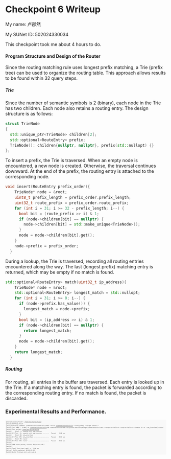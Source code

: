 Checkpoint 6 Writeup
====================

My name: 卢郡然

My SUNet ID: 502024330034

This checkpoint took me about 4 hours to do.

#### Program Structure and Design of the Router

Since the routing matching rule uses longest prefix matching, a Trie (prefix tree) can be used to organize the routing table. This approach allows results to be found within 32 query steps.

##### Trie

Since the number of semantic symbols is 2 (binary), each node in the Trie has two children. Each node also retains a routing entry. The design structure is as follows:

```cpp
struct TrieNode
{
  std::unique_ptr<TrieNode> children[2];
  std::optional<RouteEntry> prefix;
  TrieNode(): children{nullptr, nullptr}, prefix(std::nullopt) {}
};
```

To insert a prefix, the Trie is traversed. When an empty node is encountered, a new node is created. Otherwise, the traversal continues downward. At the end of the prefix, the routing entry is attached to the corresponding node.

```cpp
void insert(RouteEntry prefix_order){
    TrieNode* node = &root;
    uint8_t prefix_length = prefix_order.prefix_length;
    uint32_t route_prefix = prefix_order.route_prefix;
    for (int i = 31; i >= 32 - prefix_length; i--) {
      bool bit = (route_prefix >> i) & 1;
      if (node->children[bit] == nullptr) {
        node->children[bit] = std::make_unique<TrieNode>();
      }
      node = node->children[bit].get();
    }
    node->prefix = prefix_order;
  }
```

During a lookup, the Trie is traversed, recording all routing entries encountered along the way. The last (longest prefix) matching entry is returned, which may be empty if no match is found.

```cpp
std::optional<RouteEntry> match(uint32_t ip_address){
    TrieNode* node = &root;
    std::optional<RouteEntry> longest_match = std::nullopt;
    for (int i = 31; i >= 0; i--) {
      if (node->prefix.has_value()) {
        longest_match = node->prefix;
      }
      bool bit = (ip_address >> i) & 1;
      if (node->children[bit] == nullptr) {
        return longest_match;
      }
      node = node->children[bit].get();
    }
    return longest_match;
  }
```

##### Routing
For routing, all entries in the buffer are traversed. Each entry is looked up in the Trie. If a matching entry is found, the packet is forwarded according to the corresponding routing entry. If no match is found, the packet is discarded.

### Experimental Results and Performance.

![alt text](check6.assets/image-2.png)